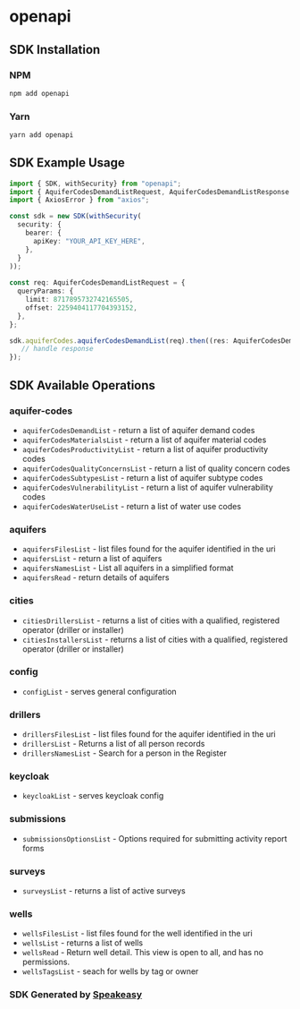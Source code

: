 # openapi

<!-- Start SDK Installation -->
## SDK Installation

### NPM

```bash
npm add openapi
```

### Yarn

```bash
yarn add openapi
```
<!-- End SDK Installation -->

## SDK Example Usage
<!-- Start SDK Example Usage -->
```typescript
import { SDK, withSecurity} from "openapi";
import { AquiferCodesDemandListRequest, AquiferCodesDemandListResponse } from "openapi/src/sdk/models/operations";
import { AxiosError } from "axios";

const sdk = new SDK(withSecurity(
  security: {
    bearer: {
      apiKey: "YOUR_API_KEY_HERE",
    },
  }
));
    
const req: AquiferCodesDemandListRequest = {
  queryParams: {
    limit: 8717895732742165505,
    offset: 2259404117704393152,
  },
};

sdk.aquiferCodes.aquiferCodesDemandList(req).then((res: AquiferCodesDemandListResponse | AxiosError) => {
   // handle response
});
```
<!-- End SDK Example Usage -->

<!-- Start SDK Available Operations -->
## SDK Available Operations

### aquifer-codes

* `aquiferCodesDemandList` - return a list of aquifer demand codes
* `aquiferCodesMaterialsList` - return a list of aquifer material codes
* `aquiferCodesProductivityList` - return a list of aquifer productivity codes
* `aquiferCodesQualityConcernsList` - return a list of quality concern codes
* `aquiferCodesSubtypesList` - return a list of aquifer subtype codes
* `aquiferCodesVulnerabilityList` - return a list of aquifer vulnerability codes
* `aquiferCodesWaterUseList` - return a list of water use codes

### aquifers

* `aquifersFilesList` - list files found for the aquifer identified in the uri
* `aquifersList` - return a list of aquifers
* `aquifersNamesList` - List all aquifers in a simplified format
* `aquifersRead` - return details of aquifers

### cities

* `citiesDrillersList` - returns a list of cities with a qualified, registered operator (driller or installer)
* `citiesInstallersList` - returns a list of cities with a qualified, registered operator (driller or installer)

### config

* `configList` - serves general configuration

### drillers

* `drillersFilesList` - list files found for the aquifer identified in the uri
* `drillersList` - Returns a list of all person records
* `drillersNamesList` - Search for a person in the Register

### keycloak

* `keycloakList` - serves keycloak config

### submissions

* `submissionsOptionsList` - Options required for submitting activity report forms

### surveys

* `surveysList` - returns a list of active surveys

### wells

* `wellsFilesList` - list files found for the well identified in the uri
* `wellsList` - returns a list of wells
* `wellsRead` - Return well detail.
This view is open to all, and has no permissions.
* `wellsTagsList` - seach for wells by tag or owner

<!-- End SDK Available Operations -->

### SDK Generated by [Speakeasy](https://docs.speakeasyapi.dev/docs/using-speakeasy/client-sdks)
